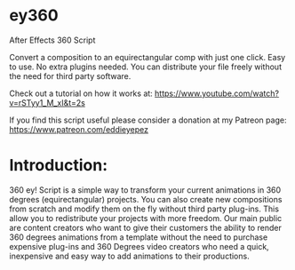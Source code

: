 # ey360
After Effects 360 Script

Convert a composition to an equirectangular comp with just one click. Easy to use.
No extra plugins needed. You can distribute your file freely without the need for third party software.

Check out a tutorial on how it works at:
https://www.youtube.com/watch?v=rSTyy1_M_xI&t=2s

If you find this script useful please consider a donation at my Patreon page:
https://www.patreon.com/eddieyepez

# Introduction:

360 ey! Script is a simple way to transform your current animations in 360 degrees (equirectangular) projects. You can also create new compositions from scratch and modify them on the fly without third party plug-ins. This allow you to redistribute your projects with more freedom.
Our main public are content creators who want to give their customers the ability to render 360 degrees animations from a template without the need to purchase expensive plug-ins and 360 Degrees video creators who need a quick, inexpensive and easy way to add animations to their productions.
